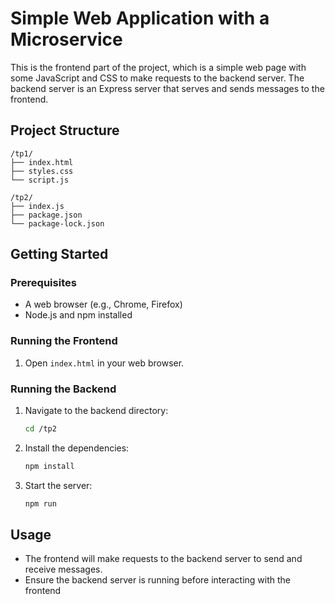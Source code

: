 # Simple Web Application with a Microservice

This is the frontend part of the project, which is a simple web page with some JavaScript and CSS to make requests to the backend server. The backend server is an Express server that serves and sends messages to the frontend.

## Project Structure

```
/tp1/
├── index.html
├── styles.css
└── script.js

/tp2/
├── index.js
├── package.json
└── package-lock.json
```

## Getting Started

### Prerequisites

- A web browser (e.g., Chrome, Firefox)
- Node.js and npm installed

### Running the Frontend

1. Open `index.html` in your web browser.

### Running the Backend

1. Navigate to the backend directory:
    ```bash
    cd /tp2
    ```
2. Install the dependencies:
    ```bash
    npm install
    ```
3. Start the server:
    ```bash
    npm run
    ```

## Usage

- The frontend will make requests to the backend server to send and receive messages.
- Ensure the backend server is running before interacting with the frontend